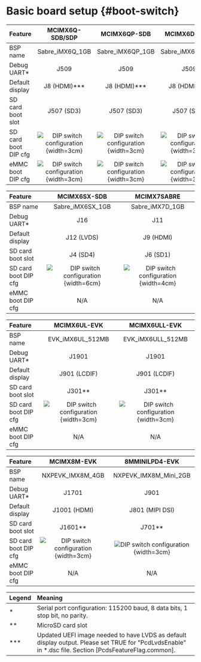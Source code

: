 Basic board setup {#boot-switch}
=======

| Feature              |   MCIMX6Q-SDB/SDP      |      MCIMX6QP-SDB      |     MCIMX6DL-SDP       |
|:---------------------|:----------------------:|:----------------------:|:----------------------:|
| BSP name             | Sabre_iMX6Q_1GB        | Sabre_iMX6QP_1GB       | Sabre_iMX6DL_1GB       |
| Debug UART*          | J509                   |  J509                  | J509                   |
| Default display      | J8 (HDMI)***           |  J8 (HDMI)***          | J8 (HDMI)***           |
| SD card boot slot    | J507 (SD3)             |  J507 (SD3)            | J507 (SD3)             |
| SD card boot DIP cfg | ![DIP switch configuration](images/boards/imx6q_bs_sd.png "DIP switch configuration"){width=3cm} | ![DIP switch configuration](images/boards/imx6q_bs_sd.png "DIP switch configuration"){width=3cm} | ![DIP switch configuration](images/boards/imx6q_bs_sd.png "DIP switch configuration"){width=3cm} |
| eMMC boot DIP cfg    | ![DIP switch configuration](images/boards/imx6q_bs_emmc.png "DIP switch configuration"){width=3cm} | ![DIP switch configuration](images/boards/imx6q_bs_emmc.png "DIP switch configuration"){width=3cm} | ![DIP switch configuration](images/boards/imx6q_bs_emmc.png "DIP switch configuration"){width=3cm} |

| Feature              |     MCIMX6SX-SDB       |    MCIMX7SABRE       |
|:---------------------|:----------------------:|:--------------------:|
| BSP name             | Sabre_iMX6SX_1GB       | Sabre_iMX7D_1GB      |
| Debug UART*          | J16                    | J11                  |
| Default display      | J12 (LVDS)             | J9 (HDMI)            |
| SD card boot slot    | J4 (SD4)               | J6 (SD1)             |
| SD card boot DIP cfg | ![DIP switch configuration](images/boards/imx6sx_bs.png "DIP switch configuration"){width=6cm} | ![DIP switch configuration](images/boards/imx7d_bs.png "DIP switch configuration"){width=4cm} |
| eMMC boot DIP cfg    | N/A                    | N/A                  |


| Feature              |    MCIMX6UL-EVK      |   MCIMX6ULL-EVK      |
|:---------------------|:--------------------:|:--------------------:|
| BSP name             | EVK_iMX6UL_512MB     | EVK_iMX6ULL_512MB    |
| Debug UART*          | J1901                | J1901                |
| Default display      | J901 (LCDIF)         | J901 (LCDIF)         |
| SD card boot slot    | J301**               | J301**               |
| SD card boot DIP cfg | ![DIP switch configuration](images/boards/imx6ull_bs.png "DIP switch configuration"){width=3cm}| ![DIP switch configuration](images/boards/imx6ull_bs.png "DIP switch configuration"){width=3cm} |
| eMMC boot DIP cfg    | N/A                  | N/A                  |

| Feature              |    MCIMX8M-EVK       |   8MMINILPD4-EVK      |
|:---------------------|:--------------------:|:---------------------:|
| BSP name             | NXPEVK_IMX8M_4GB     | NXPEVK_IMX8M_Mini_2GB |
| Debug UART*          | J1701                | J901                  |
| Default display      | J1001 (HDMI)         | J801 (MIPI DSI)       |
| SD card boot slot    | J1601**              | J701**                |
| SD card boot DIP cfg | ![DIP switch configuration](images/boards/imx8mq_bs_sd.png "DIP switch configuration"){width=3cm}| ![DIP switch configuration](images/boards/imx8mm_bs_sd.png "DIP switch configuration"){width=3cm}|
| eMMC boot DIP cfg    |       N/A            |        N/A            |

| Legend | Meaning                                                                       |
|:-------|:------------------------------------------------------------------------------|
| *      | Serial port configuration: 115200 baud, 8 data bits, 1 stop bit, no parity.   |
| **     | MicroSD card slot                                                             |
| ***    | Updated UEFI image needed to have LVDS as default display output. Please set TRUE for "PcdLvdsEnable" in *.dsc file. Section [PcdsFeatureFlag.common]. |
